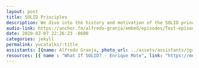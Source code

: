 ```yaml
---
layout: post
title: SOLID Principles
description: We dive into the history and motivation of the SOLID principles which conform a guide of good practices for object oriented programming (OOP), build the basis of object oriented design (OOD) and help developers deliver clean code. In this episode we see every principle, give examples and discuss how important every principle is and which problem is trying to solve.
audio-link: https://anchor.fm/alfredo-granja/embed/episodes/Test-episode-eaovmj
date: 2020-02-07 22:26:23 -0600
categories: jekyll
permalink: yucatalks/:title
assistants: [{name: Alfredo Granja, photo_url: ../assets/assistants/jgranja.png, position: intern,contact: jgranja@nearsoft.com}, {name: Sandra Herrera, photo_url: /assets/assistants/sherrera.png, position: intern,  contact: sherrera@nearsoft.com}, {name: Eyden Villanueva, photo_url: yucatalks/assets/assistants/evillanueva.png ,position: intern, contact: evillanueva@nearsoft.com}]
resources: [{ name : "What If SOLID? - Enrique Mote", link: "https://medium.com/@mote_enrique/what-if-solid-fcdf12524a89"}]
---
```



